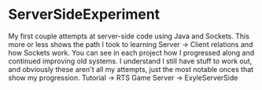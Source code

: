 # ServerSideExperiment
My first couple attempts at server-side code using Java and Sockets.
This more or less shows the path I took to learning Server -> Client relations and how Sockets work.  You can see in each project how I progressed along and continued improving old systems.  I understand I still have stuff to work out, and obviously these aren't all my attempts, just the most notable onces that show my progression.  Tutorial -> RTS Game Server -> ExyleServerSide
